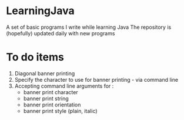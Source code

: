 # LearningJava
A set of basic programs I write while learning Java
The repository is (hopefully) updated daily with new programs

# To do items

1. Diagonal banner printing
2. Specify the character to use for banner printing - via command line
3. Accepting command line arguments for :
   * banner print character
   * banner print string
   * banner print orientation
   * banner print style (plain, italic)